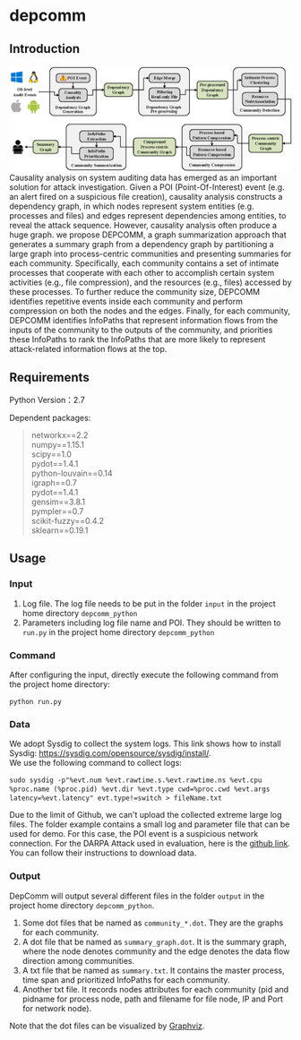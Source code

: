 # depcomm
## Introduction
![Workflow of DepComm](https://github.com/ieeesp2021sub/depcomm/blob/main/DepComm%20overview.png)
Causality analysis on system auditing data has emerged as an important solution for attack investigation.
Given a POI (Point-Of-Interest) event (e.g. an alert fired on a  suspicious file creation), causality analysis constructs a dependency graph, in which nodes represent system entities (e.g. processes and files) and edges represent dependencies among entities, to reveal the attack sequence.
However, causality analysis often produce a huge graph.
we propose DEPCOMM, a graph summarization approach that generates a summary graph from a dependency graph by partitioning a large graph into process-centric communities and presenting summaries for each community. Specifically, each community contains a set of
intimate processes that cooperate with each other to accomplish
certain system activities (e.g., file compression), and the resources
(e.g., files) accessed by these processes. To further reduce the
community size, DEPCOMM identifies repetitive events inside
each community and perform compression on both the nodes
and the edges. Finally, for each community, DEPCOMM identifies
InfoPaths that represent information flows from the inputs of the
community to the outputs of the community, and priorities these
InfoPaths to rank the InfoPaths that are more likely to represent
attack-related information flows at the top.

## Requirements
Python Version：2.7  

Dependent packages:  
> networkx==2.2  
> numpy==1.15.1  
> scipy==1.0  
> pydot==1.4.1  
> python-louvain==0.14  
> igraph==0.7  
> pydot==1.4.1  
> gensim==3.8.1  
> pympler==0.7  
> scikit-fuzzy==0.4.2  
> sklearn==0.19.1  

## Usage
### Input
1. Log file. The log file needs to be put in the folder ``input`` in the project home directory ``depcomm_python``
2. Parameters including log file name and POI. They should be written to ``run.py`` in the project home directory ``depcomm_python``
### Command
After configuring the input, directly execute the following command from the project home directory:<br/>

	python run.py 

### Data
We adopt Sysdig to collect the system logs. This link shows how to install Sysdig: https://sysdig.com/opensource/sysdig/install/.   
We use the following command to collect logs:<br/>

    sudo sysdig -p"%evt.num %evt.rawtime.s.%evt.rawtime.ns %evt.cpu %proc.name (%proc.pid) %evt.dir %evt.type cwd=%proc.cwd %evt.args latency=%evt.latency" evt.type!=switch > fileName.txt  

Due to the limit of Github, we can't upload the collected extreme large log files.
The folder example contains a small log and parameter file that can be used for demo.
For this case, the POI event is a suspicious network connection.
For the DARPA Attack used in evaluation, here is the [github link](https://github.com/darpa-i2o/Transparent-Computing). 
You can follow their instructions to download data.  
### Output
DepComm will output several different files in the folder ``output`` in the project home directory ``depcomm_python``.
1. Some dot files that be named as ``community_*.dot``. They are the graphs for each community. 
2. A dot file that be named as ``summary_graph.dot``. It is the summary graph, where the node denotes community and the edge denotes the data flow direction among communities.
3. A txt file that be named as ``summary.txt``. It contains the master process, time span and prioritized InfoPaths for each community.
4. Another txt file. It records nodes attributes for each community (pid and pidname for process node, path and filename for file node, IP and Port for network node).  

Note that the dot files can be visualized by [Graphviz](https://github.com/xflr6/graphviz).
